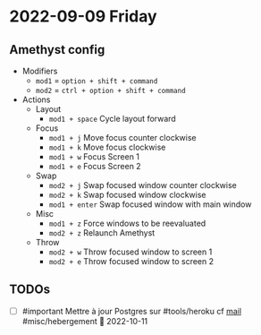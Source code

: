 # 2022-09-09 Friday

## Amethyst config

- Modifiers
	- `mod1` = `option + shift + command`
	- `mod2` = `ctrl + option + shift + command`
- Actions
	- Layout
		- `mod1 + space` Cycle layout forward
	- Focus
		- `mod1 + j` Move focus counter clockwise
		- `mod1 + k` Move focus clockwise
		- `mod1 + w` Focus Screen 1
		- `mod1 + e` Focus Screen 2
	- Swap
		- `mod2 + j` Swap focused window counter clockwise
		- `mod2 + k` Swap focused window clockwise
		- `mod1 + enter` Swap focused window with main window
	- Misc
		- `mod1 + z` Force windows to be reevaluated
		- `mod2 + z` Relaunch Amethyst
	- Throw
		- `mod2 + w` Throw focused window to screen 1
		- `mod2 + e` Throw focused window to screen 2

## TODOs

- [ ] #important Mettre à jour Postgres sur #tools/heroku cf [mail](message://<905e3da9-ad04-48e3-b848-6573aacb9a34@notifications.heroku.com>)  #misc/hebergement 📅 2022-10-11
